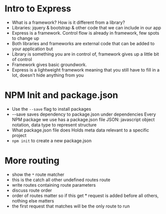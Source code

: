 # Intro to Express
* What is a framework? How is it different from a library?
* Libraries: jquery & bootstrap & other code that we can include in our app
* Express is a framework. Control flow is already in framework, few spots to change up
* Both libraries and frameworks are external code that can be added to your application but
* Library is something you are in control of, framework gives up a little bit of control
* Framework gives basic groundwork.
* Express is a lightweight framework meaning that you still have to fill in a lot, doesn't hide anything from you

# NPM Init and package.json
* Use the `--save` flag to install packages
* --save saves dependency to package.json under dependencies
Every NPM package we use has a package.json file
JSON: javascript object notation, data type to represent structure
* What package.json file does
Holds meta data relevant to a specific project
* `npm init` to create a new package.json


# More routing
* show the `*` route matcher
*   this is the catch all other undefined routes route
* write routes containing route parameters
* discuss route order
*   order of routes matter so if this get * request is added before all others, nothing else matters
*   the first request that matches will be the only route to run
